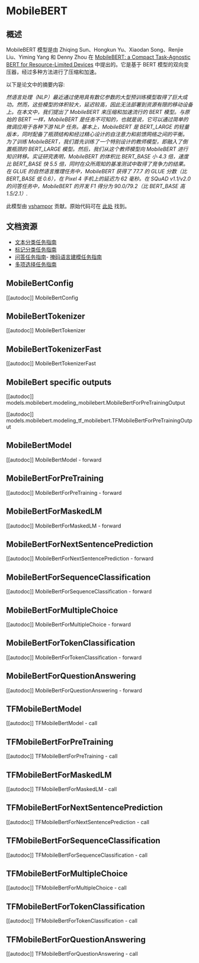 <!--版权 2020 年 The HuggingFace 团队。保留所有权利。
根据 Apache 许可证 2.0 版（“许可证”）获得许可；您除非符合许可证的规定，否则不得使用此文件。您可以在以下网址
http://www.apache.org/licenses/LICENSE-2.0
根据适用法律或书面同意，根据许可证分发的软件以“按原样” BASIS，不附带任何形式的担保或条件。请参阅许可证以了解特定语言下的权限和限制。
⚠️ 请注意，此文件是 Markdown 格式的，但包含特定于我们 doc-builder 的语法（类似于 MDX），在您的 Markdown 查看器中可能无法正确渲染。
-->
# MobileBERT

## 概述

MobileBERT 模型是由 Zhiqing Sun、Hongkun Yu、Xiaodan Song、Renjie Liu、Yiming Yang 和 Denny Zhou 在 [MobileBERT: a Compact Task-Agnostic BERT for Resource-Limited Devices](https://arxiv.org/abs/2004.02984) 中提出的。它是基于 BERT 模型的双向变压器，经过多种方法进行了压缩和加速。

以下是论文中的摘要内容: 

*然语言处理（NLP）最近通过使用具有数亿参数的大型预训练模型取得了巨大成功。然而，这些模型的体积较大，延迟较高，因此无法部署到资源有限的移动设备上。在本文中，我们提出了 MobileBERT 来压缩和加速流行的 BERT 模型。与原始的 BERT 一样，MobileBERT 是任务不可知的，也就是说，它可以通过简单的微调应用于各种下游 NLP 任务。基本上，MobileBERT 是 BERT_LARGE 的轻量版本，同时配备了瓶颈结构和经过精心设计的自注意力和前馈网络之间的平衡。
为了训练 MobileBERT，我们首先训练了一个特别设计的教师模型，即融入了倒置瓶颈的 BERT_LARGE 模型。然后，我们从这个教师模型向 MobileBERT 进行知识转移。实证研究表明，MobileBERT 的体积比 BERT_BASE 小 4.3 倍，速度比 BERT_BASE 快 5.5 倍，同时在众所周知的基准测试中取得了竞争力的结果。在 GLUE 的自然语言推理任务中，MobileBERT 获得了 77.7 的 GLUE 分数（比 BERT_BASE 低 0.6），在 Pixel 4 手机上的延迟为 62 毫秒。在 SQuAD v1.1/v2.0 的问答任务中，MobileBERT 的开发 F1 得分为 90.0/79.2（比 BERT_BASE 高 1.5/2.1）.*

此模型由 [vshampor](https://huggingface.co/vshampor) 贡献。原始代码可在 [此处](https://github.com/google-research/mobilebert) 找到。

## 文档资源

- [文本分类任务指南](../tasks/sequence_classification)
- [标记分类任务指南](../tasks/token_classification)
- [问答任务指南](../tasks/question_answering)- [掩码语言建模任务指南](../tasks/masked_language_modeling)
- [多项选择任务指南](../tasks/multiple_choice)

## MobileBertConfig

[[autodoc]] MobileBertConfig

## MobileBertTokenizer

[[autodoc]] MobileBertTokenizer

## MobileBertTokenizerFast

[[autodoc]] MobileBertTokenizerFast

## MobileBert specific outputs

[[autodoc]] models.mobilebert.modeling_mobilebert.MobileBertForPreTrainingOutput

[[autodoc]] models.mobilebert.modeling_tf_mobilebert.TFMobileBertForPreTrainingOutput

## MobileBertModel

[[autodoc]] MobileBertModel
    - forward

## MobileBertForPreTraining

[[autodoc]] MobileBertForPreTraining
    - forward

## MobileBertForMaskedLM

[[autodoc]] MobileBertForMaskedLM
    - forward

## MobileBertForNextSentencePrediction

[[autodoc]] MobileBertForNextSentencePrediction
    - forward

## MobileBertForSequenceClassification

[[autodoc]] MobileBertForSequenceClassification
    - forward

## MobileBertForMultipleChoice

[[autodoc]] MobileBertForMultipleChoice
    - forward

## MobileBertForTokenClassification

[[autodoc]] MobileBertForTokenClassification
    - forward

## MobileBertForQuestionAnswering

[[autodoc]] MobileBertForQuestionAnswering
    - forward

## TFMobileBertModel

[[autodoc]] TFMobileBertModel
    - call

## TFMobileBertForPreTraining

[[autodoc]] TFMobileBertForPreTraining
    - call

## TFMobileBertForMaskedLM

[[autodoc]] TFMobileBertForMaskedLM
    - call

## TFMobileBertForNextSentencePrediction

[[autodoc]] TFMobileBertForNextSentencePrediction
    - call

## TFMobileBertForSequenceClassification

[[autodoc]] TFMobileBertForSequenceClassification
    - call

## TFMobileBertForMultipleChoice

[[autodoc]] TFMobileBertForMultipleChoice
    - call

## TFMobileBertForTokenClassification

[[autodoc]] TFMobileBertForTokenClassification
    - call

## TFMobileBertForQuestionAnswering

[[autodoc]] TFMobileBertForQuestionAnswering
    - call
